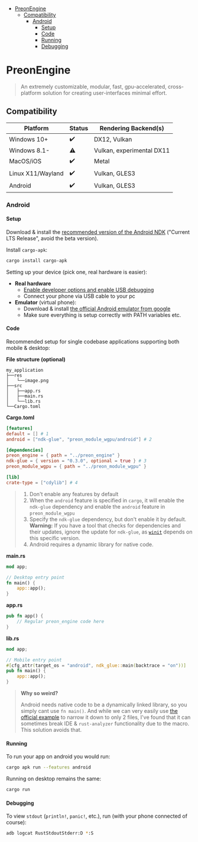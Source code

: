 - [PreonEngine](#preonengine)
  - [Compatibility](#compatibility)
    - [Android](#android)
      - [Setup](#setup)
      - [Code](#code)
      - [Running](#running)
      - [Debugging](#debugging)

# PreonEngine

> An extremely customizable, modular, fast, gpu-accelerated, cross-platform solution for creating user-interfaces minimal effort.

## Compatibility

Platform          | Status             | Rendering Backend(s)
------------------|--------------------|--------------------------
Windows 10+       | :heavy_check_mark: | DX12, Vulkan
Windows 8.1-      | :warning:          | Vulkan, experimental DX11
MacOS/iOS         | :heavy_check_mark: | Metal
Linux X11/Wayland | :heavy_check_mark: | Vulkan, GLES3
Android           | :heavy_check_mark: | Vulkan, GLES3

### Android

#### Setup

Download & install the [recommended version of the Android NDK](https://github.com/android/ndk/wiki#current-lts-release) ("Current LTS Release", avoid the beta version).

Install `cargo-apk`:

```bash
cargo install cargo-apk
```

Setting up your device (pick one, real hardware is easier):

- **Real hardware**
  - [Enable developer options and enable USB debugging](https://developer.android.com/studio/debug/dev-options#enable)
  - Connect your phone via USB cable to your pc
- **Emulator** (virtual phone):
  - Download & install [the official Android emulator from google](https://developer.android.com/studio/run/emulator#requirements)
  - Make sure everything is setup correctly with PATH variables etc.

#### Code

Recommended setup for single codebase applications supporting both mobile & desktop:

**File structure (optional)**

```
my_application
├──res
│   └──image.png
├──src
│   ├──app.rs
│   ├──main.rs
│   └──lib.rs
└──Cargo.toml
```

**Cargo.toml**

```toml
[features]
default = [] # 1
android = ["ndk-glue", "preon_module_wgpu/android"] # 2

[dependencies]
preon_engine = { path = "../preon_engine" }
ndk-glue = { version = "0.3.0", optional = true } # 3
preon_module_wgpu = { path = "../preon_module_wgpu" }

[lib]
crate-type = ["cdylib"] # 4
```

> 1. Don't enable any features by default
> 2. When the `android` feature is specified in `cargo`, it will enable the `ndk-glue` dependency and enable the `android` feature in `preon_module_wgpu`
> 3. Specify the `ndk-glue` dependency, but don't enable it by default. **Warning:** If you have a tool that checks for dependencies and their updates, ignore the update for `ndk-glue`, as [`winit`](https://github.com/rust-windowing/winit#android) depends on this specific version.
> 4. Android requires a dynamic library for native code.

**main<area>.rs**

```rs
mod app;

// Desktop entry point
fn main() {
    app::app();
}
```

**app<area>.rs**

```rs
pub fn app() {
    // Regular preon_engine code here
}
```

**lib<area>.rs**

```rs
mod app;

// Mobile entry point
#[cfg_attr(target_os = "android", ndk_glue::main(backtrace = "on"))]
pub fn main() {
    app::app();
}
```

> **Why so weird?**
>
> Android needs native code to be a dynamically linked library, so you simply cant use `fn main()`. And while we can very easily use [the official example](https://github.com/rust-windowing/android-ndk-rs#hello-world) to narrow it down to only 2 files, I've found that it can sometimes break IDE & `rust-analyzer` functionality due to the macro. This solution avoids that.

#### Running

To run your app on android you would run:

```bash
cargo apk run --features android
```

Running on desktop remains the same:

```bash
cargo run
```

#### Debugging

To view `stdout` (`println!`, `panic!`, etc.), run (with your phone connected of course):

```bash
adb logcat RustStdoutStderr:D *:S
```
